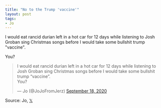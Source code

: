 ```yaml
---
title: "No to the Trump 'vaccine'"
layout: post
tags:
- Jo
---
```


I would eat rancid durian left in a hot car for 12 days while listening to Josh Groban sing Christmas songs before I would take some bullshit trump "vaccine".

You?

<blockquote class="twitter-tweet"><p lang="en" dir="ltr">I would eat rancid durian left in a hot car for 12 days while listening to Josh Groban sing Christmas songs before I would take some bullshit trump “vaccine”.<br>You?</p>&mdash; Jo (@JoJoFromJerz) <a href="https://twitter.com/JoJoFromJerz/status/1307051968591024129?ref_src=twsrc%5Etfw">September 18, 2020</a></blockquote> <script async src="https://platform.twitter.com/widgets.js" charset="utf-8"></script>

Source: Jo, [𝕏](https://x.com)
